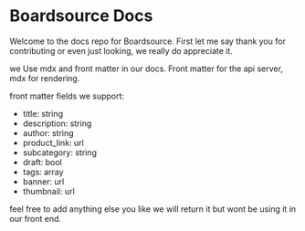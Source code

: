 # Boardsource Docs

Welcome to the docs repo for Boardsource.
First let me say thank you for contributing or even just looking, we really do appreciate it. 

we Use mdx and front matter in our docs.
Front matter for the api server, mdx for rendering.


front matter fields we support:
* title: string
* description: string
* author: string
* product_link: url
* subcategory: string
* draft: bool
* tags: array<string>
* banner: url
* thumbnail: url

feel free to add anything else you like we will return it but wont be using it in our front end.
